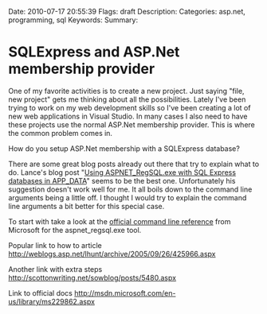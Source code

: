Date: 2010-07-17 20:55:39
Flags: draft
Description:
Categories: asp.net, programming, sql
Keywords:
Summary:

# SQLExpress and ASP.Net membership provider

One of my favorite activities is to create a new project. Just saying "file, new project" gets me thinking about all the possibilities. Lately I've been trying to work on my web development skills so I've been creating a lot of new web applications in Visual Studio. In many cases I also need to have these projects use the normal ASP.Net membership provider. This is where the common problem comes in.

How do you setup ASP.Net membership with a SQLExpress database?

There are some great blog posts already out there that try to explain what to do. Lance's blog post "<a href="http://weblogs.asp.net/lhunt/archive/2005/09/26/425966.aspx">Using ASPNET_RegSQL.exe with SQL Express databases in APP_DATA</a>" seems to be the best one. Unfortunately his suggestion doesn't work well for me. It all boils down to the command line arguments being a little off. I thought I would try to explain the command line arguments a bit better for this special case.

To start with take a look at the <a href="http://msdn.microsoft.com/en-us/library/ms229862.aspx">official command line reference</a> from Microsoft for the aspnet_regsql.exe tool.

Popular link to how to article <a href="http://weblogs.asp.net/lhunt/archive/2005/09/26/425966.aspx">http://weblogs.asp.net/lhunt/archive/2005/09/26/425966.aspx</a>

Another link with extra steps <a href="http://scottonwriting.net/sowblog/posts/5480.aspx">http://scottonwriting.net/sowblog/posts/5480.aspx</a>

Link to official docs <a href="http://msdn.microsoft.com/en-us/library/ms229862.aspx">http://msdn.microsoft.com/en-us/library/ms229862.aspx</a>
